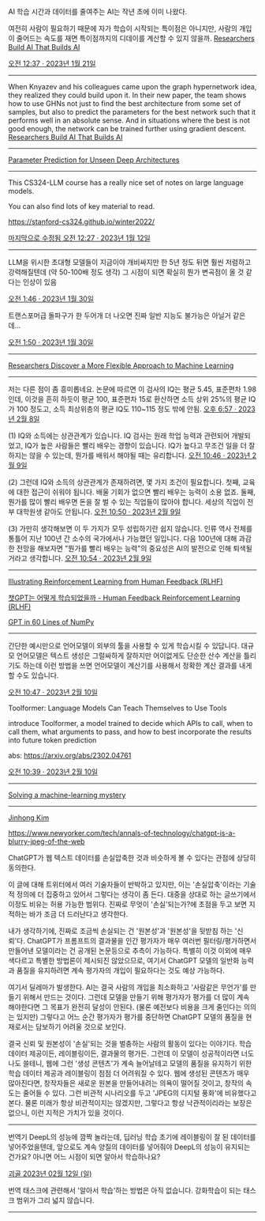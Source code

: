 AI 학습 시간과 데이터를 줄여주는 AI는 작년 초에 이미 나왔다.

여전히 사람이 필요하기 때문에 자가 학습이 시작되는 특이점은 아니지만, 사람의 개입이 줄어드는 속도를 재면 특이점까지의 디데이를 계산할 수 있지 않을까.
[Researchers Build AI That Builds AI](https://www.quantamagazine.org/researchers-build-ai-that-builds-ai-20220125/)

[오전 12:37 · 2023년 1월 21일](https://twitter.com/seodam_hst/status/1616459940671164420)

<hr>

When Knyazev and his colleagues came upon the graph hypernetwork idea, they realized they could build upon it. In their new paper, the team shows how to use GHNs not just to find the best architecture from some set of samples, but also to predict the parameters for the best network such that it performs well in an absolute sense. And in situations where the best is not good enough, the network can be trained further using gradient descent.
[Researchers Build AI That Builds AI](https://www.quantamagazine.org/researchers-build-ai-that-builds-ai-20220125/)

<hr>

[Parameter Prediction for Unseen Deep Architectures](https://arxiv.org/abs/2110.13100)

<hr>

This CS324-LLM course has a really nice set of notes on large language models.

You can also find lots of key material to read.

https://stanford-cs324.github.io/winter2022/

[마지막으로 수정됨 오전 12:27 · 2023년 1월 12일](https://twitter.com/omarsar0/status/1613195970874843136)

<hr>

LLM을 위시한 초대형 모델들이 지금이야 개비싸지만 한 5년 정도 뒤면 훨씬 저렴하고 강력해질텐데 (약 50-100배 정도 생각) 그 시점이 되면 확실히 뭔가 변곡점이 올 것 같다는 인상이 있음

[오전 1:46 · 2023년 1월 30일](https://twitter.com/summerlight00/status/1619738849391050752)

트랜스포머급 돌파구가 한 두어개 더 나오면 진짜 일반 지능도 불가능은 아닐거 같은데...

[오전 1:50 · 2023년 1월 30일](https://twitter.com/summerlight00/status/1619739810150907905)

<hr>

[Researchers Discover a More Flexible Approach to Machine Learning](https://www.quantamagazine.org/researchers-discover-a-more-flexible-approach-to-machine-learning-20230207)

<hr>

저는 다른 점이 좀 흥미롭네요. 논문에 따르면 이 검사의  IQ는 평균 5.45, 표준편차 1.98인데, 이것을 흔히 하듯이 평균 100, 표준편차 15로 환산하면 소득 상위 25%의 평균 IQ가 100 정도고, 소득 최상위층의 평균 IQ도 110~115 정도 밖에 안됨.
[오후 6:57 · 2023년 2월 8일](https://twitter.com/aichupanda/status/1623259608231075843)

(1) IQ와 소득에는 상관관계가 있습니다. IQ 검사는 원래 학업 능력과 관련되어 개발되었고, IQ가 높은 사람들은 빨리 배우는 경향이 있습니다. IQ가 높다고 무조건 일을 더 잘하지는 않을 수 있는데, 뭔가를 배워서 해야될 때는 유리합니다.
[오전 10:46 · 2023년 2월 9일](https://twitter.com/aichupanda/status/1623498569067171840)

(2) 그런데 IQ와 소득의 상관관계가 존재하려면, 몇 가지 조건이 필요합니다. 첫째, 교육에 대한 접근이 쉬워야 됩니다. 배울 기회가 없으면 빨리 배우는 능력이 소용 없죠. 둘째, 뭔가를 많이 빨리 배우면 돈을 잘 벌 수 있는 직업들이 많아야 합니다. 세상의 직업이 전부 대학원생 같아도 안됩니다.
[오전 10:50 · 2023년 2월 9일](https://twitter.com/aichupanda/status/1623499597191745538)

(3) 가만히 생각해보면 이 두 가지가 모두 성립하기란 쉽지 않습니다. 인류 역사 전체를 통틀어 지난 100년 간 소수의 국가에서나 가능했던 일입니다. 다음 100년에 대해 과감한 전망을 해보자면 "뭔가를 빨리 배우는 능력"의 중요성은 AI의 발전으로 인해 퇴색될거라고 생각합니다.
[오전 10:54 · 2023년 2월 9일](https://twitter.com/aichupanda/status/1623500612376883200)

<hr>

[Illustrating Reinforcement Learning from Human Feedback (RLHF)](https://huggingface.co/blog/rlhf)

[챗GPT는 어떻게 학습되었을까 - Human Feedback Reinforcement Learning (RLHF)](https://littlefoxdiary.tistory.com/111)

[GPT in 60 Lines of NumPy](https://jaykmody.com/blog/gpt-from-scratch/)

<hr>

간단한 예시만으로 언어모델이 외부의 툴을 사용할 수 있게 학습시킬 수 있답니다. 대규모 언어모델은 텍스트 생성은 그럴싸하게 잘하지만 어이없게도 단순한 산수 계산을 틀리기도 하는데 이런 방법을 쓰면 언어모델이 계산기를 사용해서 정확한 계산 결과를 내게 할 수도 있습니다.

[오전 10:47 · 2023년 2월 10일](https://twitter.com/idgmatrix/status/1623861138873290753)

Toolformer: Language Models Can Teach Themselves to Use Tools

introduce Toolformer, a model trained to decide which APIs to call, when to call them, what arguments to pass, and how to best incorporate the results into future token prediction

abs: https://arxiv.org/abs/2302.04761

[오전 10:39 · 2023년 2월 10일](https://twitter.com/_akhaliq/status/1623859135132344320)

<hr>

[Solving a machine-learning mystery](https://news.mit.edu/2023/large-language-models-in-context-learning-0207)

<hr>

[Jinhong Kim](https://www.facebook.com/timfr0g/posts/pfbid02WBkDgSWnKG6fx8GQKSPff8wPbqS4p5som1b553gC671wnjXm5F4kbZzQM2vdEFFxl)
 
https://www.newyorker.com/tech/annals-of-technology/chatgpt-is-a-blurry-jpeg-of-the-web

ChatGPT가 웹 텍스트 데이터를 손실압축한 것과 비슷하게 볼 수 있다는 관점에 상당히 동의한다.

이 글에 대해 트위터에서 여러 기술자들이 반박하고 있지만, 이는 '손실압축'이라는 기술적 정의에 더 집중하고 있어서 그렇다는 생각이 좀 든다. 대중을 상대로 하는 글쓰기에서 이정도 비유는 허용 가능한 범위다. 진짜로 무엇이 '손실'되는가?에 초점을 두고 보면 지적하는 바가 조금 더 드러난다고 생각한다.

내가 생각하기에, 진짜로 조금씩 손실되는 건 '원본성'과 '원본성'을 뒷받침 하는 '신뢰'다. ChatGPT가 프롬프트의 결과물을 인간 평가자가 매우 여러번 필터링/평가하면서 만들어낸 모델이라는 건 공개된 논문등으로 추측이 가능하다. 특별히 이것 이외에 매우 색다르고 특별한 방법론이 제시되진 않았으므로, 여기서 ChatGPT 모델의 일반화 능력과 품질을 유지하려면 계속 평가자의 개입이 필요하다는 것도 예상 가능하다.

여기서 딜레마가 발생한다. AI는 결국 사람의 개입을 최소화하고 '사람같은 무언가'를 만들기 위해서 만드는 것이다. 그런데 모델을 만들기 위해 평가자가 평가를 더 많이 계속 해야한다면 그 목표가 완전히 달성이 안된다. (물론 예전보다 비용을 크게 줄인다는 의의는 있지만) 그렇다고 어느 순간 평가자가 평가를 중단하면 ChatGPT 모델의 품질을 현재로서는 담보하기 어려울 것으로 보인다.

결국 신뢰 및 원본성이 '손실'되는 것을 벌충하는 사람의 활동이 있다는 이야기다. 학습 데이터 제공이든, 레이블링이든, 결과물의 평가든. 그런데 이 모델이 성공적이라면 너도 나도 쓸테니, 웹에 그런 '생성 콘텐츠'가 계속 늘어날테고 모델의 품질을 유지하기 위한 학습 데이터 제공과 레이블링이 점점 더 어려워질 수 있다. 웹에 생성된 콘텐츠가 매우 많아진다면, 창작자들은 새로운 원본을 만들어내려는 의욕이 떨어질 것이고, 창작의 속도는 줄어들 수 있다. 그런 비관적 시나리오를 두고 'JPEG의 디지털 풍화'에 비유했다고 본다. 물론 미래가 항상 비관적이지는 않겠지만, 그렇다고 항상 낙관적이리라는 보장은 없으니, 이런 지적은 가치가 있을 것이다.

<hr>

번역기 DeepL의 성능에 깜짝 놀라는데, 딥러닝 학습 초기에 레이블링이 잘 된 데이터를 넣어주었을텐데, 앞으로도 계속 양질의 데이터를 넣어줘야 DeepL의 성능이 유지되는 건가요? 아니면 어느 시점이 되면 알아서 학습하나요?

[괴골  2023년 02월 12일 (일)](https://ask.fm/cfr0g/answers/172599513834)

번역 태스크에 관련해서 '알아서 학습'하는 방법은 아직 없습니다. 강화학습이 되는 태스크 범위가 그리 넓지 않습니다.

<hr>
